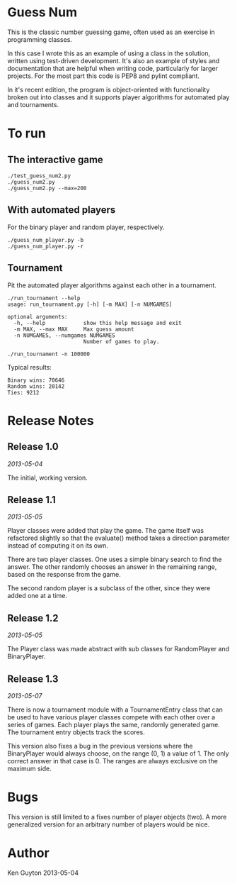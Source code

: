 Guess Num
=========

This is the classic number guessing game, often used as an exercise in
programming classes. 

In this case I wrote this as an example of using a class in the
solution, written using test-driven development.  It's also an example
of styles and documentation that are helpful when writing code,
particularly for larger projects.  For the most part this code is PEP8
and pylint compliant.

In it's recent edition, the program is object-oriented with
functionality broken out into classes and it supports player
algorithms for automated play and tournaments.

To run
======

The interactive game
--------------------

    ./test_guess_num2.py
    ./guess_num2.py
    ./guess_num2.py --max=200


With automated players
----------------------

For the binary player and random player, respectively.

    ./guess_num_player.py -b
    ./guess_num_player.py -r


Tournament
----------

Pit the automated player algorithms against each other in a tournament.

    ./run_tournament --help
    usage: run_tournament.py [-h] [-m MAX] [-n NUMGAMES]

    optional arguments:
      -h, --help            show this help message and exit
      -m MAX, --max MAX     Max guess amount
      -n NUMGAMES, --numgames NUMGAMES
                            Number of games to play.

    ./run_tournament -n 100000

Typical results:

    Binary wins: 70646
    Random wins: 20142
    Ties: 9212


Release Notes
=============

Release 1.0
-----------

*2013-05-04*

The initial, working version.

Release 1.1
-----------

*2013-05-05*

Player classes were added that play the game.  The game itself was
refactored slightly so that the evaluate() method takes a direction
parameter instead of computing it on its own.

There are two player classes.  One uses a simple binary search to find
the answer.  The other randomly chooses an answer in the remaining
range, based on the response from the game.

The second random player is a subclass of the other, since they were
added one at a time.

Release 1.2
-----------

*2013-05-05*

The Player class was made abstract with sub classes for RandomPlayer
and BinaryPlayer.

Release 1.3
-----------

*2013-05-07*

There is now a tournament module with a TournamentEntry class that can
be used to have various player classes compete with each other over a
series of games.  Each player plays the same, randomly generated
game.  The tournament entry objects track the scores.

This version also fixes a bug in the previous versions where the
BinaryPlayer would always choose, on the range (0, 1) a value of 1.
The only correct answer in that case is 0.  The ranges are always
exclusive on the maximum side.


Bugs
====

This version is still limited to a fixes number of player objects
(two).  A more generalized version for an arbitrary number of players
would be nice.


Author
======

Ken Guyton
2013-05-04
